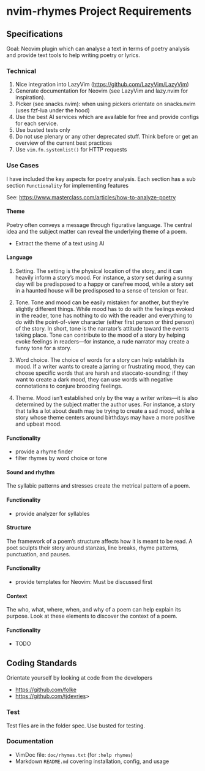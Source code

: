 # nvim-rhymes Project Requirements

## Specifications

Goal: Neovim plugin which can analyse a text in terms of poetry analysis
and provide text tools to help writing poetry or lyrics.

### Technical

1. Nice integration into LazyVim (<https://github.com/LazyVim/LazyVim>)
2. Generate documentation for Neovim (see LazyVim and lazy.nvim for inspiration).
4. Picker (see snacks.nvim): when using pickers orientate on snacks.nvim (uses fzf-lua under the hood)
5. Use the best AI services which are available for free and provide
   configs for each service.
6. Use busted tests only
7. Do not use plenary or any other deprecated stuff. Think before or get
   an overview of the current best practices
8. Use `vim.fn.systemlist()` for HTTP requests

### Use Cases

I have included the key aspects for poetry analysis. Each section has a
sub section `Functionality` for implementing features

See: <https://www.masterclass.com/articles/how-to-analyze-poetry>

#### Theme

Poetry often conveys a message through figurative language. The central idea and the subject matter can reveal the underlying theme of a poem.

- Extract the theme of a text using AI

#### Language

1. Setting. The setting is the physical location of the story, and it can heavily inform a story’s mood. For instance, a story set during a sunny day will be predisposed to a happy or carefree mood, while a story set in a haunted house will be predisposed to a sense of tension or fear.

2. Tone. Tone and mood can be easily mistaken for another, but they’re slightly different things. While mood has to do with the feelings evoked in the reader, tone has nothing to do with the reader and everything to do with the point-of-view character (either first person or third person) of the story. In short, tone is the narrator’s attitude toward the events taking place. Tone can contribute to the mood of a story by helping evoke feelings in readers—for instance, a rude narrator may create a funny tone for a story.

3. Word choice. The choice of words for a story can help establish its mood. If a writer wants to create a jarring or frustrating mood, they can choose specific words that are harsh and staccato-sounding; if they want to create a dark mood, they can use words with negative connotations to conjure brooding feelings.

4. Theme. Mood isn’t established only by the way a writer writes—it is also determined by the subject matter the author uses. For instance, a story that talks a lot about death may be trying to create a sad mood, while a story whose theme centers around birthdays may have a more positive and upbeat mood.

#### Functionality

- provide a rhyme finder
- filter rhymes by word choice or tone

#### Sound and rhythm

The syllabic patterns and stresses create the metrical pattern of a poem.

#### Functionality

- provide analyzer for syllables

#### Structure

The framework of a poem’s structure affects how it is meant to be read. A poet sculpts their story around stanzas, line breaks, rhyme patterns, punctuation, and pauses.

#### Functionality

- provide templates for Neovim: Must be discussed first

#### Context

The who, what, where, when, and why of a poem can help explain its purpose. Look at these elements to discover the context of a poem.

#### Functionality

- TODO

## Coding Standards

Orientate yourself by looking at code from the developers

- <https://github.com/folke>
- <https://github.com/tjdevries>>

### Test

Test files are in the folder spec. Use busted for testing.

### Documentation

- VimDoc file: `doc/rhymes.txt` (for `:help rhymes`)
- Markdown `README.md` covering installation, config, and usage

<!-- vim: set filetype=markdown spell spelllang=de,en textwidth=72 formatoptions+=t : -->
